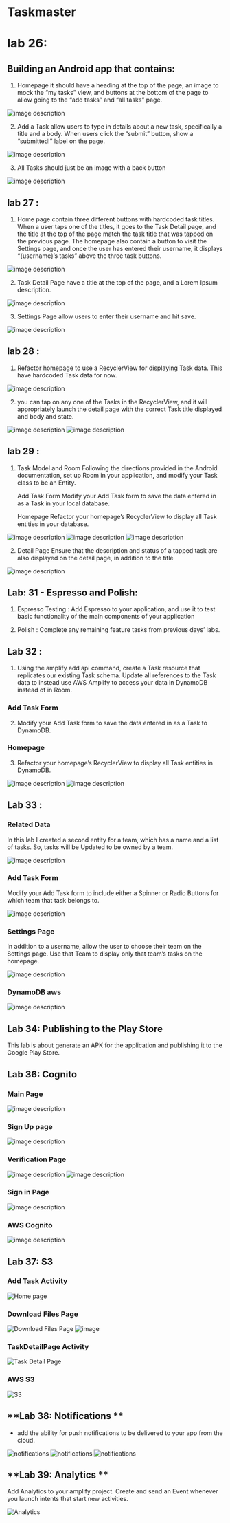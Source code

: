 # Taskmaster

# lab 26:
## Building an Android app that contains:

1. Homepage it should have a heading at the top of the page, an image to mock the “my tasks” view,
and buttons at the bottom of the page to allow going to the “add tasks” and “all tasks” page.

![image description](screenshots/task.PNG)


2. Add a Task allow users to type in details about a new task, specifically a title and a body. When users click the “submit” button, show a “submitted!” label on the page.

![image description](screenshots/task0.PNG)

3. All Tasks should just be an image with a back button

![image description](screenshots/task1.PNG)

## lab 27 :

1. Home page contain three different buttons with hardcoded task titles. When a user taps one of the titles, it goes to the
Task Detail page, and the title at the top of the page match the task title that was tapped on the previous page.
The homepage also contain a button to visit the Settings page, and once the user has entered their username,
it displays “{username}’s tasks” above the three task buttons.

![image description](screenshots/homepage.PNG)

2. Task Detail Page have a title at the top of the page, and a Lorem Ipsum description.

![image description](screenshots/details.PNG)

3. Settings Page allow users to enter their username and hit save.

![image description](screenshots/setting.PNG)

## lab 28 :

1. Refactor homepage to use a RecyclerView for displaying Task data. This have hardcoded Task data for now.

![image description](screenshots/lab28.PNG)

2. you can tap on any one of the Tasks in the RecyclerView, and it will appropriately launch the detail page with the correct Task title displayed and body and state.

![image description](screenshots/1lab28.PNG)
![image description](screenshots/2lab28.PNG)

## lab 29 :

1. Task Model and Room Following the directions provided in the Android documentation, set up Room in your application, and modify your Task class to be an Entity.

   Add Task Form Modify your Add Task form to save the data entered in as a Task in your local database.

   Homepage Refactor your homepage’s RecyclerView to display all Task entities in your database.

![image description](screenshots/lab29.PNG)
![image description](screenshots/1lab29.PNG)
![image description](screenshots/2lab29.PNG)

2. Detail Page Ensure that the description and status of a tapped task are also displayed on the detail page, in addition to the title

![image description](screenshots/3lab29.PNG)

## Lab: 31 - Espresso and Polish:

1. Espresso Testing : Add Espresso to your application, and use it to test basic functionality of the main components of your application

2. Polish : Complete any remaining feature tasks from previous days’ labs.

## Lab 32 :

1. Using the amplify add api command, create a Task resource that replicates our existing Task schema. Update all references to the Task data to instead use AWS Amplify to access your data in DynamoDB instead of in Room.

### Add Task Form
2. Modify your Add Task form to save the data entered in as a Task to DynamoDB.

### Homepage
3. Refactor your homepage’s RecyclerView to display all Task entities in DynamoDB.

![image description](screenshots/amplify32.PNG)
![image description](screenshots/lab32.PNG)


## Lab 33 :

### Related Data
In this lab I created a second entity for a team, which has a name and a list of tasks. So, tasks will be Updated to be owned by a team.

![image description](screenshots/lab33c.PNG)


### Add Task Form
Modify your Add Task form to include either a Spinner or Radio Buttons for which team that task belongs to.

![image description](screenshots/lab33a.PNG)

### Settings Page
In addition to a username, allow the user to choose their team on the Settings page. Use that Team to display only that team’s tasks on the homepage.

![image description](screenshots/lab33b.PNG)

### DynamoDB aws 

![image description](screenshots/lab33d.PNG)


## Lab 34: Publishing to the Play Store

This lab is about generate an APK for the application and publishing it to the Google Play Store.

## Lab 36: Cognito

### Main Page

![image description](screenshots/lab36d.PNG)

### Sign Up page

![image description](screenshots/lab36c.PNG)

### Verification Page

![image description](screenshots/lab36b.PNG)
![image description](screenshots/lab36f.PNG)


### Sign in Page

![image description](screenshots/lab36a.PNG)

### AWS Cognito

![image description](screenshots/lab36.PNG)

## **Lab 37: S3**

### **Add Task Activity**

![Home page](screenshots/lab37d.PNG)

### **Download Files Page**

![Download Files Page](screenshots/lab37c.PNG)
![image](screenshots/lab37a.PNG)


### **TaskDetailPage Activity**

![Task Detail Page](screenshots/lab37b.PNG)


### **AWS S3**

![S3](screenshots/lab37.PNG)


## **Lab 38: Notifications  **

- add the ability for push notifications to be delivered to your app from the cloud.

![notifications](screenshots/lab38.PNG)
![notifications](screenshots/lab38a.PNG)
![notifications](screenshots/lab38b.PNG)

## **Lab 39: Analytics  **

Add Analytics to your amplify project. Create and send an Event whenever you launch intents that start new activities.

![Analytics](screenshots/lab39.PNG)

